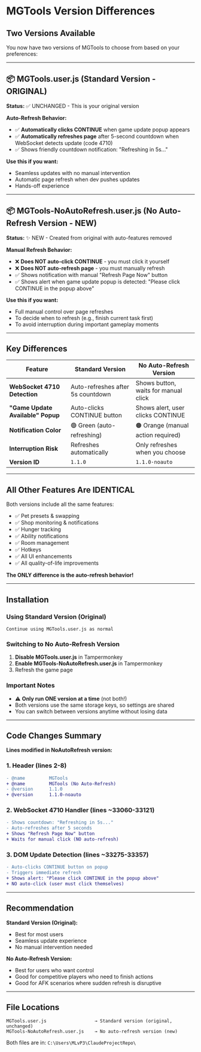 # MGTools Version Differences

## Two Versions Available

You now have two versions of MGTools to choose from based on your preferences:

---

## 📦 **MGTools.user.js** (Standard Version - ORIGINAL)

**Status:** ✅ UNCHANGED - This is your original version

**Auto-Refresh Behavior:**
- ✅ **Automatically clicks CONTINUE** when game update popup appears
- ✅ **Automatically refreshes page** after 5-second countdown when WebSocket detects update (code 4710)
- ✅ Shows friendly countdown notification: "Refreshing in 5s..."

**Use this if you want:**
- Seamless updates with no manual intervention
- Automatic page refresh when dev pushes updates
- Hands-off experience

---

## 📦 **MGTools-NoAutoRefresh.user.js** (No Auto-Refresh Version - NEW)

**Status:** ✨ NEW - Created from original with auto-features removed

**Manual Refresh Behavior:**
- ❌ **Does NOT auto-click CONTINUE** - you must click it yourself
- ❌ **Does NOT auto-refresh page** - you must manually refresh
- ✅ Shows notification with manual "Refresh Page Now" button
- ✅ Shows alert when game update popup is detected: "Please click CONTINUE in the popup above"

**Use this if you want:**
- Full manual control over page refreshes
- To decide when to refresh (e.g., finish current task first)
- To avoid interruption during important gameplay moments

---

## Key Differences

| Feature | Standard Version | No Auto-Refresh Version |
|---------|-----------------|-------------------------|
| **WebSocket 4710 Detection** | Auto-refreshes after 5s countdown | Shows button, waits for manual click |
| **"Game Update Available" Popup** | Auto-clicks CONTINUE button | Shows alert, user clicks CONTINUE |
| **Notification Color** | 🟢 Green (auto-refreshing) | 🟠 Orange (manual action required) |
| **Interruption Risk** | Refreshes automatically | Only refreshes when you choose |
| **Version ID** | `1.1.0` | `1.1.0-noauto` |

---

## All Other Features Are IDENTICAL

Both versions include all the same features:
- ✅ Pet presets & swapping
- ✅ Shop monitoring & notifications
- ✅ Hunger tracking
- ✅ Ability notifications
- ✅ Room management
- ✅ Hotkeys
- ✅ All UI enhancements
- ✅ All quality-of-life improvements

**The ONLY difference is the auto-refresh behavior!**

---

## Installation

### Using Standard Version (Original)
```
Continue using MGTools.user.js as normal
```

### Switching to No Auto-Refresh Version
1. **Disable MGTools.user.js** in Tampermonkey
2. **Enable MGTools-NoAutoRefresh.user.js** in Tampermonkey
3. Refresh the game page

### Important Notes
- ⚠️ **Only run ONE version at a time** (not both!)
- Both versions use the same storage keys, so settings are shared
- You can switch between versions anytime without losing data

---

## Code Changes Summary

**Lines modified in NoAutoRefresh version:**

### 1. **Header (lines 2-8)**
```diff
- @name         MGTools
+ @name         MGTools (No Auto-Refresh)
- @version      1.1.0
+ @version      1.1.0-noauto
```

### 2. **WebSocket 4710 Handler (lines ~33060-33121)**
```diff
- Shows countdown: "Refreshing in 5s..."
- Auto-refreshes after 5 seconds
+ Shows "Refresh Page Now" button
+ Waits for manual click (NO auto-refresh)
```

### 3. **DOM Update Detection (lines ~33275-33357)**
```diff
- Auto-clicks CONTINUE button on popup
- Triggers immediate refresh
+ Shows alert: "Please click CONTINUE in the popup above"
+ NO auto-click (user must click themselves)
```

---

## Recommendation

**Standard Version (Original):**
- Best for most users
- Seamless update experience
- No manual intervention needed

**No Auto-Refresh Version:**
- Best for users who want control
- Good for competitive players who need to finish actions
- Good for AFK scenarios where sudden refresh is disruptive

---

## File Locations

```
MGTools.user.js                  → Standard version (original, unchanged)
MGTools-NoAutoRefresh.user.js    → No auto-refresh version (new)
```

Both files are in: `C:\Users\MLvP3\ClaudeProjectRepo\`
